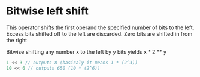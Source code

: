 # Bitwise left shift

This operator shifts the first operand the specified number of bits to the left. Excess bits shifted off to the left are discarded. Zero bits are shifted in from the right

Bitwise shifting any number x to the left by y bits yields x * 2 ** y
```js
1 << 3 // outputs 8 (basicaly it means 1 * (2^3))
10 << 6 // outputs 650 (10 * (2^6))
```
